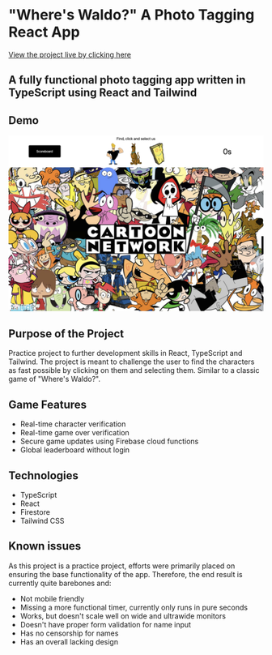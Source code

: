 # "Where's Waldo?" A Photo Tagging React App

[View the project live by clicking here](https://patrikrasch.github.io/top-wheres-waldo/)

## A fully functional photo tagging app written in TypeScript using React and Tailwind

## Demo

![Project demo image showing the main interface of the game. Header contains scoreboard button top left, characters to find in the middle (Johnny Bravo, Scooby Doo and Plank and a timer set to 0 seconds on the right. Beneath that is the image where the characters are to be found, taking up about 80% of the screen)](./src/assets/README-images/main-page.png)

## Purpose of the Project

Practice project to further development skills in React, TypeScript and Tailwind.
The project is meant to challenge the user to find the characters as fast possible by clicking on them and selecting them. Similar to a classic game of "Where's Waldo?".

## Game Features

- Real-time character verification
- Real-time game over verification
- Secure game updates using Firebase cloud functions
- Global leaderboard without login

## Technologies

- TypeScript
- React
- Firestore
- Tailwind CSS

## Known issues

As this project is a practice project, efforts were primarily placed on ensuring the base functionality of the app.
Therefore, the end result is currently quite barebones and:

- Not mobile friendly
- Missing a more functional timer, currently only runs in pure seconds
- Works, but doesn't scale well on wide and ultrawide monitors
- Doesn't have proper form validation for name input
- Has no censorship for names
- Has an overall lacking design

